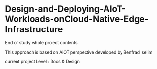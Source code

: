 # Design-and-Deploying-AIoT-Workloads-onCloud-Native-Edge-Infrastructure
End of study whole project contents 

This approach is based on AiOT perspective developed  by Benfradj selim 

current project Level : Docs & Design 
